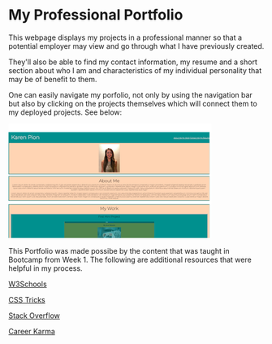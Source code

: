 # My Professional Portfolio

This webpage displays my projects in a professional manner so that a potential employer may view and go through what I have previously created.

They'll also be able to find my contact information, my resume and a short section about who I am and characteristics of my individual personality that may be of benefit to them.

One can easily navigate my porfolio, not only by using the navigation bar but also by clicking on the projects themselves which will connect them to my deployed projects. See below:

![portfolio picture](./assets/images/myportfolioimage.png)

This Portfolio was made possibe by the content that was taught in Bootcamp from Week 1. The following are additional resources that were helpful in my process.

[W3Schools](https://www.w3schools.com/)

[CSS Tricks](https://css-tricks.com/)

[Stack Overflow](https://stackoverflow.com/)

[Career Karma](https://careerkarma.com/)



